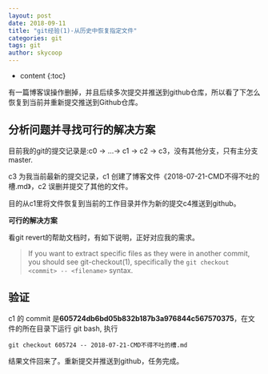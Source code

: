 ```yaml
---
layout: post 
date: 2018-09-11 
title: "git经验(1)-从历史中恢复指定文件" 
categories: git
tags: git
author: skycoop 
--- 
```


* content 
{:toc} 

有一篇博客误操作删掉，并且后续多次提交并推送到github仓库，所以看了下怎么恢复到当前并重新提交推送到Github仓库。

<!--more-->

## 分析问题并寻找可行的解决方案 ##

目前我的git的提交记录是:c0 -> ...-> c1 -> c2 -> c3，没有其他分支，只有主分支master.

c3 为我当前最新的提交记录，c1 创建了博客文件《2018-07-21-CMD不得不吐的槽.md》，c2 误删并提交了其他的文件。

目的从c1里将文件恢复到当前的工作目录并作为新的提交c4推送到github。

**可行的解决方案**

看git revert的帮助文档时，有如下说明，正好对应我的需求。

>If you want to extract specific files as they were in another commit, you should see git-checkout(1), specifically the `git checkout <commit> -- <filename>` syntax. 

## 验证 ##

c1 的 commit 是**605724db6bd05b832b187b3a976844c567570375**，在文件的所在目录下运行 git bash, 执行

`git checkout 605724 -- 2018-07-21-CMD不得不吐的槽.md`

结果文件回来了。重新提交并推送到github，任务完成。